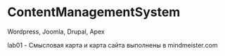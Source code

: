 # ContentManagementSystem
Wordpress, Joomla, Drupal, Apex

lab01 - Смысловая карта и карта сайта выполнены в mindmeister.com